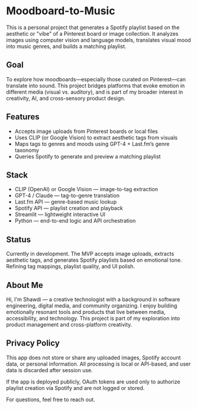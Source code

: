 # Moodboard-to-Music 

This is a personal project that generates a Spotify playlist based on the aesthetic or "vibe" of a Pinterest board or image collection. It analyzes images using computer vision and language models, translates visual mood into music genres, and builds a matching playlist.

## Goal

To explore how moodboards—especially those curated on Pinterest—can translate into sound. This project bridges platforms that evoke emotion in different media (visual vs. auditory), and is part of my broader interest in creativity, AI, and cross-sensory product design.

## Features

- Accepts image uploads from Pinterest boards or local files  
- Uses CLIP (or Google Vision) to extract aesthetic tags from visuals  
- Maps tags to genres and moods using GPT-4 + Last.fm’s genre taxonomy  
- Queries Spotify to generate and preview a matching playlist  

## Stack

- CLIP (OpenAI) or Google Vision — image-to-tag extraction  
- GPT-4 / Claude — tag-to-genre translation  
- Last.fm API — genre-based music lookup  
- Spotify API — playlist creation and playback  
- Streamlit — lightweight interactive UI  
- Python — end-to-end logic and API orchestration  

## Status

Currently in development. The MVP accepts image uploads, extracts aesthetic tags, and generates Spotify playlists based on emotional tone. Refining tag mappings, playlist quality, and UI polish.

## About Me

Hi, I'm Shawdi — a creative technologist with a background in software engineering, digital media, and community organizing. I enjoy building emotionally resonant tools and products that live between media, accessibility, and technology. This project is part of my exploration into product management and cross-platform creativity.

## Privacy Policy

This app does not store or share any uploaded images, Spotify account data, or personal information. All processing is local or API-based, and user data is discarded after session use.

If the app is deployed publicly, OAuth tokens are used only to authorize playlist creation via Spotify and are not logged or stored.

For questions, feel free to reach out.
